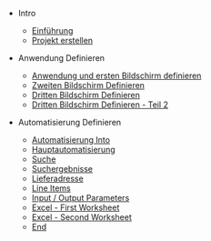 * Intro
    * [Einführung](de/)
    * [Projekt erstellen](de/create_project.md)

* Anwendung Definieren
    * [Anwendung und ersten Bildschirm definieren](de/first_screen.md)
    * [Zweiten Bildschirm Definieren](de/second_screen.md)
    * [Dritten Bildschirm Definieren](de/third_screen.md)
    * [Dritten Bildschirm Definieren - Teil 2](de/third_screen_continued.md)

* Automatisierung Definieren
    * [Automatisierung Into](de/automation_intro.md)
    * [Hauptautomatisierung](de/main_automation.md)
    * [Suche](de/searching_steps.md)
    * [Suchergebnisse](de/search_results.md)
    * [Lieferadresse](de/shipping_address.md)
    * [Line Items](de/line_items.md)
    * [Input / Output Parameters](de/io_params.md)
    * [Excel - First Worksheet](de/excel_first.md)
    * [Excel - Second Worksheet](de/excel_second.md)
    * [End](de/end.md)
